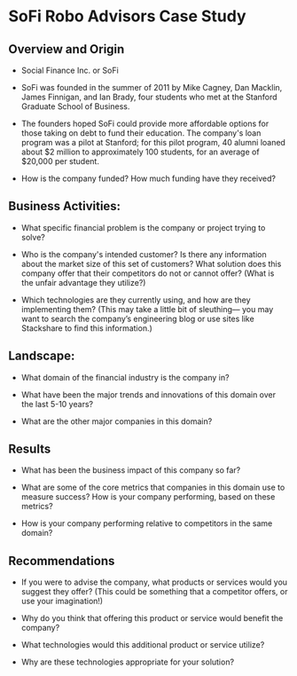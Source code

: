 # SoFi Robo Advisors Case Study

## Overview and Origin

* Social Finance Inc. or SoFi

* SoFi was founded in the summer of 2011 by Mike Cagney, Dan Macklin, James Finnigan, and Ian Brady, four students who met at the Stanford Graduate School of Business.

* The founders hoped SoFi could provide more affordable options for those taking on debt to fund their education. The company's loan program was a pilot at Stanford; for this pilot program, 40 alumni loaned about $2 million to approximately 100 students, for an average of $20,000 per student.

* How is the company funded? How much funding have they received?


## Business Activities:

* What specific financial problem is the company or project trying to solve?

* Who is the company's intended customer?  Is there any information about the market size of this set of customers?
What solution does this company offer that their competitors do not or cannot offer? (What is the unfair advantage they utilize?)

* Which technologies are they currently using, and how are they implementing them? (This may take a little bit of sleuthing–– you may want to search the company’s engineering blog or use sites like Stackshare to find this information.)


## Landscape:

* What domain of the financial industry is the company in?

* What have been the major trends and innovations of this domain over the last 5-10 years?

* What are the other major companies in this domain?


## Results

* What has been the business impact of this company so far?

* What are some of the core metrics that companies in this domain use to measure success? How is your company performing, based on these metrics?

* How is your company performing relative to competitors in the same domain?


## Recommendations

* If you were to advise the company, what products or services would you suggest they offer? (This could be something that a competitor offers, or use your imagination!)

* Why do you think that offering this product or service would benefit the company?

* What technologies would this additional product or service utilize?

* Why are these technologies appropriate for your solution?